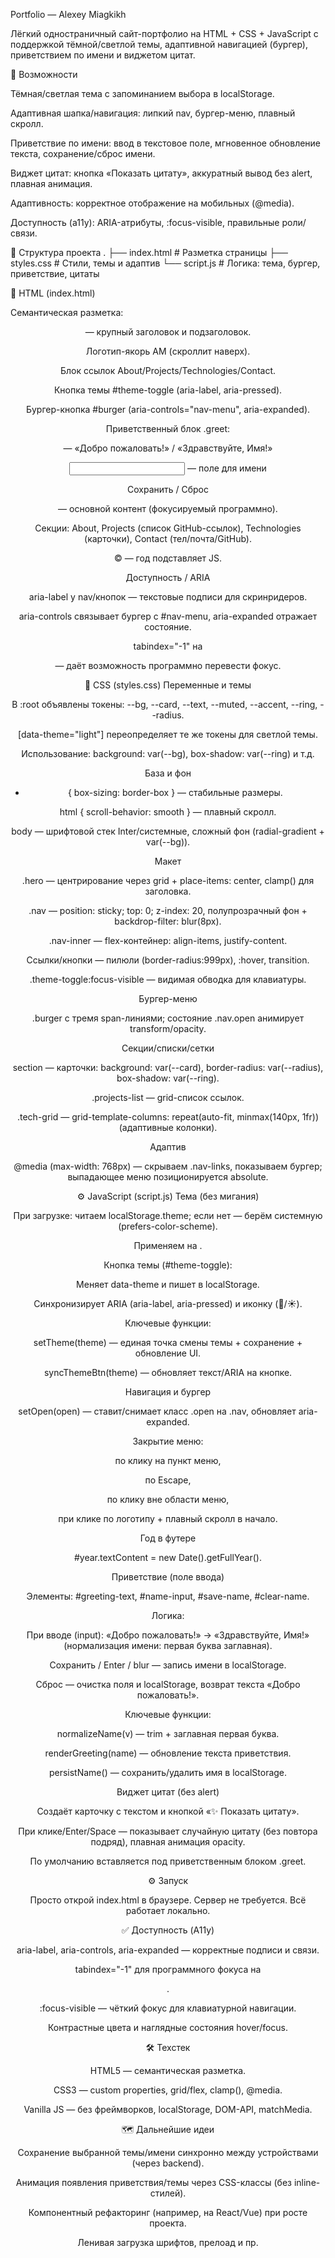Portfolio — Alexey Miagkikh

Лёгкий одностраничный сайт-портфолио на HTML + CSS + JavaScript с поддержкой тёмной/светлой темы, адаптивной навигацией (бургер), приветствием по имени и виджетом цитат.

🚀 Возможности

Тёмная/светлая тема с запоминанием выбора в localStorage.

Адаптивная шапка/навигация: липкий nav, бургер-меню, плавный скролл.

Приветствие по имени: ввод в текстовое поле, мгновенное обновление текста, сохранение/сброс имени.

Виджет цитат: кнопка «Показать цитату», аккуратный вывод без alert, плавная анимация.

Адаптивность: корректное отображение на мобильных (@media).

Доступность (a11y): ARIA-атрибуты, :focus-visible, правильные роли/связи.

🧱 Структура проекта
.
├── index.html    # Разметка страницы
├── styles.css    # Стили, темы и адаптив
└── script.js     # Логика: тема, бургер, приветствие, цитаты

🧩 HTML (index.html)

Семантическая разметка:

<header class="hero" role="banner"> — крупный заголовок и подзаголовок.

<nav class="nav" aria-label="Основная навигация">

Логотип-якорь AM (скроллит наверх).

Блок ссылок About/Projects/Technologies/Contact.

Кнопка темы #theme-toggle (aria-label, aria-pressed).

Бургер-кнопка #burger (aria-controls="nav-menu", aria-expanded).

Приветственный блок .greet:

<p id="greeting-text"> — «Добро пожаловать!» / «Здравствуйте, Имя!»

<input id="name-input"> — поле для имени

Сохранить / Сброс

<main id="main" tabindex="-1"> — основной контент (фокусируемый программно).

Секции: About, Projects (список GitHub-ссылок), Technologies (карточки), Contact (тел/почта/GitHub).

<footer>© <span id="year"></span> — год подставляет JS.

Доступность / ARIA

aria-label у nav/кнопок — текстовые подписи для скринридеров.

aria-controls связывает бургер с #nav-menu, aria-expanded отражает состояние.

tabindex="-1" на <main> — даёт возможность программно перевести фокус.

🎨 CSS (styles.css)
Переменные и темы

В :root объявлены токены:
--bg, --card, --text, --muted, --accent, --ring, --radius.

[data-theme="light"] переопределяет те же токены для светлой темы.

Использование: background: var(--bg), box-shadow: var(--ring) и т.д.

База и фон

* { box-sizing: border-box } — стабильные размеры.

html { scroll-behavior: smooth } — плавный скролл.

body — шрифтовой стек Inter/системные, сложный фон (radial-gradient + var(--bg)).

Макет

.hero — центрирование через grid + place-items: center, clamp() для заголовка.

.nav — position: sticky; top: 0; z-index: 20, полупрозрачный фон + backdrop-filter: blur(8px).

.nav-inner — flex-контейнер: align-items, justify-content.

Ссылки/кнопки — пилюли (border-radius:999px), :hover, transition.

.theme-toggle:focus-visible — видимая обводка для клавиатуры.

Бургер-меню

.burger с тремя span-линиями; состояние .nav.open анимирует transform/opacity.

Секции/списки/сетки

section — карточки: background: var(--card), border-radius: var(--radius), box-shadow: var(--ring).

.projects-list — grid-список ссылок.

.tech-grid — grid-template-columns: repeat(auto-fit, minmax(140px, 1fr)) (адаптивные колонки).

Адаптив

@media (max-width: 768px) — скрываем .nav-links, показываем бургер; выпадающее меню позиционируется absolute.

⚙️ JavaScript (script.js)
Тема (без мигания)

При загрузке: читаем localStorage.theme; если нет — берём системную (prefers-color-scheme).

Применяем на <html data-theme="...">.

Кнопка темы (#theme-toggle):

Меняет data-theme и пишет в localStorage.

Синхронизирует ARIA (aria-label, aria-pressed) и иконку (🌙/☀️).

Ключевые функции:

setTheme(theme) — единая точка смены темы + сохранение + обновление UI.

syncThemeBtn(theme) — обновляет текст/ARIA на кнопке.

Навигация и бургер

setOpen(open) — ставит/снимает класс .open на .nav, обновляет aria-expanded.

Закрытие меню:

по клику на пункт меню,

по Escape,

по клику вне области меню,

при клике по логотипу + плавный скролл в начало.

Год в футере

#year.textContent = new Date().getFullYear().

Приветствие (поле ввода)

Элементы: #greeting-text, #name-input, #save-name, #clear-name.

Логика:

При вводе (input): «Добро пожаловать!» → «Здравствуйте, Имя!» (нормализация имени: первая буква заглавная).

Сохранить / Enter / blur — запись имени в localStorage.

Сброс — очистка поля и localStorage, возврат текста «Добро пожаловать!».

Ключевые функции:

normalizeName(v) — trim + заглавная первая буква.

renderGreeting(name) — обновление текста приветствия.

persistName() — сохранить/удалить имя в localStorage.

Виджет цитат (без alert)

Создаёт карточку с текстом и кнопкой «✨ Показать цитату».

При клике/Enter/Space — показывает случайную цитату (без повтора подряд), плавная анимация opacity.

По умолчанию вставляется под приветственным блоком .greet.

⚙️ Запуск

Просто открой index.html в браузере.
Сервер не требуется. Всё работает локально.

✅ Доступность (A11y)

aria-label, aria-controls, aria-expanded — корректные подписи и связи.

tabindex="-1" для программного фокуса на <main>.

:focus-visible — чёткий фокус для клавиатурной навигации.

Контрастные цвета и наглядные состояния hover/focus.

🛠 Техстек

HTML5 — семантическая разметка.

CSS3 — custom properties, grid/flex, clamp(), @media.

Vanilla JS — без фреймворков, localStorage, DOM-API, matchMedia.

🗺 Дальнейшие идеи

Сохранение выбранной темы/имени синхронно между устройствами (через backend).

Анимация появления приветствия/темы через CSS-классы (без inline-стилей).

Компонентный рефакторинг (например, на React/Vue) при росте проекта.

Ленивая загрузка шрифтов, прелоад и пр.
